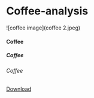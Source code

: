 # Coffee-analysis
![coffee image](coffee 2.jpeg)
#### Coffee
##### Coffee
###### Coffee
[Download](https://microsoft.com)
